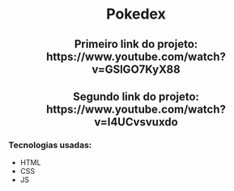 <h1 align="center">Pokedex</h1>

<h2 align="center">Primeiro link do projeto: https://www.youtube.com/watch?v=GSlGO7KyX88</h2>

<h2 align="center">Segundo link do projeto: https://www.youtube.com/watch?v=I4UCvsvuxdo</h2>

<h3>Tecnologias usadas:</h3>

- HTML
- CSS
- JS